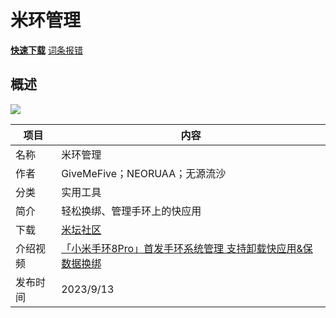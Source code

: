 # 米环管理

**[快速下载](https://www.bandbbs.cn/threads/8279/)** [词条报错](https://gitee.com/pietechws/open-wear-wiki/issues/new)

## 概述

![](mibandmana.png)

| 项目     | 内容                                                                                                        |
| -------- | ----------------------------------------------------------------------------------------------------------- |
| 名称     | 米环管理                                                                                                    |
| 作者     | GiveMeFive；NEORUAA；无源流沙                                                                               |
| 分类     | 实用工具                                                                                                    |
| 简介     | 轻松换绑、管理手环上的快应用                                                                                |
| 下载     | [米坛社区](https://www.bandbbs.cn/threads/8279/)                                                               |
| 介绍视频 | [「小米手环8Pro」首发手环系统管理 支持卸载快应用&amp;保数据换绑](https://www.bilibili.com/video/BV1jj411y7V6)  |
| 发布时间 | 2023/9/13                                                                                                   |
